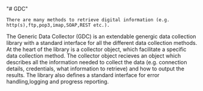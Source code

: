 "# GDC" 

    There are many methods to retrieve digital information (e.g. http(s),ftp,pop3,imap,SOAP,REST etc.). 
The Generic Data Collector (GDC) is an extendable genergic data collection library with a standard 
interface for all the different data collection methods.
    At the heart of the library is a collector object, which facilitate a specific data collection method.
The collector object recieves an object which describes all the information needed to collect the data 
(e.g. connection details, credentials, what information to retrieve) and how to output the results. The 
library also defines a standard interface for error handling,logging and progress reporting.